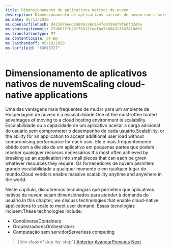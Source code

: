 ```yaml
---
title: Dimensionamento de aplicativos nativos de nuvem
description: Dimensionamento de aplicativos nativos de nuvem com o serviço kubernetes do Azure e o Azure Functions para atender à demanda do usuário de maneira econômica.
ms.date: 05/13/2020
ms.openlocfilehash: d425976eed248461a9c2e4fe03596f9f6dfd2eba
ms.sourcegitcommit: 27db07ffb26f76912feefba7b884313547410db5
ms.translationtype: MT
ms.contentlocale: pt-BR
ms.lasthandoff: 05/19/2020
ms.locfileid: "83613727"
---
```

# <a name="scaling-cloud-native-applications"></a><span data-ttu-id="9f5a7-103">Dimensionamento de aplicativos nativos de nuvem</span><span class="sxs-lookup"><span data-stu-id="9f5a7-103">Scaling cloud-native applications</span></span>

<span data-ttu-id="9f5a7-104">Uma das vantagens mais frequentes de mudar para um ambiente de Hospedagem de nuvem é a escalabilidade.</span><span class="sxs-lookup"><span data-stu-id="9f5a7-104">One of the most-often touted advantages of moving to a cloud hosting environment is scalability.</span></span> <span data-ttu-id="9f5a7-105">Escalabilidade ou a capacidade de um aplicativo aceitar a carga adicional do usuário sem comprometer o desempenho de cada usuário.</span><span class="sxs-lookup"><span data-stu-id="9f5a7-105">Scalability, or the ability for an application to accept additional user load without compromising performance for each user.</span></span> <span data-ttu-id="9f5a7-106">Ele é mais frequentemente obtido com a divisão de um aplicativo em pequenas partes que podem receber quaisquer recursos necessários.</span><span class="sxs-lookup"><span data-stu-id="9f5a7-106">It's most often achieved by breaking up an application into small pieces that can each be given whatever resources they require.</span></span> <span data-ttu-id="9f5a7-107">Os fornecedores de nuvem permitem grande escalabilidade a qualquer momento e em qualquer lugar do mundo.</span><span class="sxs-lookup"><span data-stu-id="9f5a7-107">Cloud vendors enable massive scalability anytime and anywhere in the world.</span></span>

 <span data-ttu-id="9f5a7-108">Neste capítulo, discutiremos tecnologias que permitem que aplicativos nativos de nuvem sejam dimensionados para atender à demanda do usuário.</span><span class="sxs-lookup"><span data-stu-id="9f5a7-108">In this chapter, we discuss technologies that enable cloud-native applications to scale to meet user demand.</span></span> <span data-ttu-id="9f5a7-109">Essas tecnologias incluem:</span><span class="sxs-lookup"><span data-stu-id="9f5a7-109">These technologies include:</span></span>

- <span data-ttu-id="9f5a7-110">Contêineres</span><span class="sxs-lookup"><span data-stu-id="9f5a7-110">Containers</span></span>
- <span data-ttu-id="9f5a7-111">Orquestradores</span><span class="sxs-lookup"><span data-stu-id="9f5a7-111">Orchestrators</span></span>
- <span data-ttu-id="9f5a7-112">Computação sem servidor</span><span class="sxs-lookup"><span data-stu-id="9f5a7-112">Serverless computing</span></span>

>[!div class="step-by-step"]
><span data-ttu-id="9f5a7-113">[Anterior](centralized-configuration.md) 
> [Avançar](leverage-containers-orchestrators.md)</span><span class="sxs-lookup"><span data-stu-id="9f5a7-113">[Previous](centralized-configuration.md)
[Next](leverage-containers-orchestrators.md)</span></span>
